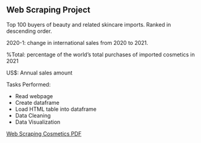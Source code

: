 ## Web Scraping Project
<p>Top 100 buyers of beauty and related skincare imports. Ranked in descending order.</p>
<p>2020-1: change in international sales from 2020 to 2021.</p>
<p>%Total: percentage of the world’s total purchases of imported cosmetics in 2021</p>
<p>US$: Annual sales amount</p>

Tasks Performed:
* Read webpage
* Create dataframe
* Load HTML table into dataframe
* Data Cleaning
* Data Visualization

[Web Scraping Cosmetics PDF](https://github.com/Sarah269/glowing-dollop/blob/main/WebScrape%20Cosmetics/WebScrape_Cosmetics.pdf)
